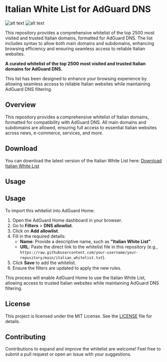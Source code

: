 # Italian White List for AdGuard DNS
![alt text](https://badgen.net/badge/platform/AdGuard/orange?) ![alt text](https://badgen.net/badge/content/whitelist/green?)

This repository provides a comprehensive whitelist of the top 2500 most visited and trusted Italian domains, formatted for AdGuard DNS. The list includes syntax to allow both main domains and subdomains, enhancing browsing efficiency and ensuring seamless access to reliable Italian websites.

**A curated whitelist of the top 2500 most visited and trusted Italian domains for AdGuard DNS.**  

This list has been designed to enhance your browsing experience by allowing seamless access to reliable Italian websites while maintaining AdGuard DNS filtering.

## Overview

This repository provides a comprehensive whitelist of Italian domains, formatted for compatibility with AdGuard DNS. All main domains and subdomains are allowed, ensuring full access to essential Italian websites across news, e-commerce, services, and more.

## Download

You can download the latest version of the Italian White List here: [Download Italian White List](https://raw.githubusercontent.com/paolo-hub/Italian-AdGuard-Whitelist/refs/heads/main/adguard_italian_whitelist.txt)

## Usage

## Usage

To import this whitelist into AdGuard Home:
1. Open the AdGuard Home dashboard in your browser.
2. Go to **Filters** > **DNS allowlist**.
3. Click on **Add allowlist**.
4. Fill in the required details:
   - **Name**: Provide a descriptive name, such as **"Italian White List"**.
   - **URL**: Paste the direct link to the whitelist file in this repository (e.g., `https://raw.githubusercontent.com/your-username/your-repository/main/italian_whitelist.txt`).
5. Click **Save** to add the whitelist.
6. Ensure the filters are updated to apply the new rules.

This process will enable AdGuard Home to use the Italian White List, allowing access to trusted Italian websites while maintaining AdGuard DNS filtering.


## License

This project is licensed under the MIT License. See the [LICENSE](LICENSE) file for details.

## Contributing

Contributions to expand and improve the whitelist are welcome! Feel free to submit a pull request or open an issue with your suggestions.
